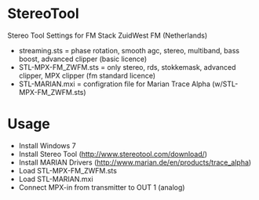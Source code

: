 # StereoTool
Stereo Tool Settings for FM Stack ZuidWest FM (Netherlands)

- streaming.sts = phase rotation, smooth agc, stereo, multiband, bass boost, advanced clipper (basic licence)
- STL-MPX-FM_ZWFM.sts = only stereo, rds, stokkemask, advanced clipper, MPX clipper (fm standard licence)
- STL-MARIAN.mxi = configration file for Marian Trace Alpha (w/STL-MPX-FM_ZWFM.sts)

# Usage
- Install Windows 7
- Install Stereo Tool (http://www.stereotool.com/download/)
- Install MARIAN Drivers (http://www.marian.de/en/products/trace_alpha)
- Load STL-MPX-FM_ZWFM.sts 
- Load STL-MARIAN.mxi
- Connect MPX-in from transmitter to OUT 1 (analog)
